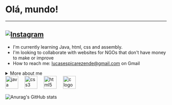 # Olá, mundo!
---
[![Instagram](https://img.shields.io/badge/Instagram-E4405F?style=for-the-badge&logo=instagram&logoColor=white)](https://www.instagram.com/lucas_espica/)
---
- I'm currently learning Java, html, css and assembly. 
- I'm looking to collaborate with websites for NGOs that don't have money to make or improve 
- How to reach me: lucasespicarezende@gmail.com on Gmail

<details>
  <summary>More about me</summary>
  -I'm 18 years old, currently living in Brazil, I'm studying switching engineering at PUC Campinas, I'm almost fluent in English, I have experience in C, learning HTML, CSS, Assembly, Java and many things ahead.
  
  -I like playing video games, watching a series every now and then, and I love solving problems related to hardware and software.
</details>

<div align="left">
  <img src="https://cdn.jsdelivr.net/gh/devicons/devicon/icons/java/java-original.svg" height="40" alt="java logo"  />
  <img width="12" />
  <img src="https://cdn.jsdelivr.net/gh/devicons/devicon/icons/css3/css3-original.svg" height="40" alt="css3 logo"  />
  <img width="12" />
  <img src="https://cdn.jsdelivr.net/gh/devicons/devicon/icons/html5/html5-original.svg" height="40" alt="html5 logo"  />
  <img width="12" />
  <img src="https://cdn.jsdelivr.net/gh/devicons/devicon/icons/c/c-original.svg" height="40" alt="c logo"  />
</div>

![Anurag's GitHub stats](https://github-readme-stats.vercel.app/api?username=lucasespica&show_icons=true&theme=transparent)


